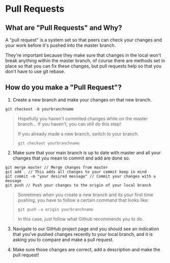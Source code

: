 # Pull Requests

## What are "Pull Requests" and Why?

A "pull request" is a system set so that peers can check your changes and your work before it's pushed into the master branch.

They're important because they make sure that changes in the local won't break anything within the master branch, of course there are methods set in place so that you can fix these changes, but pull requests help so that you don't have to use git rebase.

## How do you make a "Pull Request"?

1. Create a new branch and make your changes on that new branch.

```
git checkout -b yourbranchname
```

> Hopefully you haven't commited changes while on the master branch... If you haven't, you can still do this step!
>
> If you already made a new branch, switch to your branch.
>
> ```
> git checkout yourbranchname
> ```

2. Make sure that your main branch is up to date with master and all your changes that you mean to commit and add are done so.

```
git merge master // Merge changes from master
git add . // This adds all changes to your commit keep in mind
git commit -m "your desired message" // Commit your changes with a message
git push // Push your changes to the origin of your local branch
```

> Sometimes when you create a new branch and its your first time pushing, you have to follow a certain command that looks like:
>
> ```
> git push -u origin yourbranchname
> ```
>
> In this case, just follow what Github recommends you to do.

3. Navigate to our GitHub project page and you should see an indication that you've pushed changes recently to your local branch, and it is asking you to compare and make a pull request.

4) Make sure those changes are correct, add a description and make the pull request!
